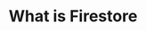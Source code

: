 ---
title: What is Firestore
lastmod: 2019-04-16T09:12:30-08:00
draft: false
description: A brief history of Cloud Firestore
weight: 2
emoji: 👶
vimeo: 330783033
---
